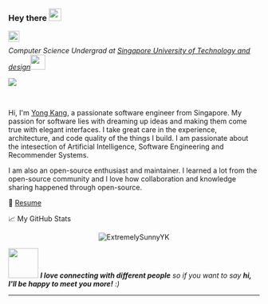 ### Hey there <img src="https://media.giphy.com/media/hvRJCLFzcasrR4ia7z/giphy.gif" width="25px">
<a href="https://www.linkedin.com/in/yong-kang-chia-66b225154/">
  <img align="left" alt="Yong Kang's LinkedIN" width="22px" src="https://raw.githubusercontent.com/peterthehan/peterthehan/master/assets/linkedin.svg" />
</a>

<br/>
<p><em>Computer Science Undergrad at <a href="https://www.sutd.edu.sg/">Singapore University of Technology and design</a><img src="https://media.giphy.com/media/fYSnHlufseco8Fh93Z/giphy.gif" width="30">
</em></p>

![](https://visitor-badge.glitch.me/badge?page_id=ExtremelySunnyYK)



<br />

Hi, I'm [Yong Kang](https://extremelysunnyyk.github.io/), a passionate software engineer from Singapore. My passion for software lies with dreaming up ideas and making them come true with elegant interfaces. I take great care in the experience, architecture, and code quality of the things I build. I am passionate about the intesection of Artificial Intelligence, Software Engineering and Recommender Systems.

I am also an open-source enthusiast and maintainer. I learned a lot from the open-source community and I love how collaboration and knowledge sharing happened through open-source.

📝 [Resume](https://drive.google.com/file/d/186ledj5PMY2damRWGpOrxYQZ2xSKjKD_/view)

<!--
**ExtremelySunnyYK/ExtremelySunnyYK** is a ✨ _special_ ✨ repository because its `README.md` (this file) appears on your GitHub profile.

Here are some ideas to get you started:

- 🔭 I’m currently working on ...
- 🌱 I’m currently learning ...
- 👯 I’m looking to collaborate on ...
- 🤔 I’m looking for help with ...
- 💬 Ask me about ...
- 📫 How to reach me: ...
- 😄 Pronouns: ...
- ⚡ Fun fact: ...
-->
📈 My GitHub Stats

<p align="center"> <img src="https://github-readme-stats.vercel.app/api?username=ExtremelySunnyYK&show_icons=true&theme=gotham" alt="ExtremelySunnyYK" />

<img src="https://media.giphy.com/media/LnQjpWaON8nhr21vNW/giphy.gif" width="60"> <em><b>I love connecting with different people</b> so if you want to say <b>hi, I'll be happy to meet you more!</b> :)</em>

---
